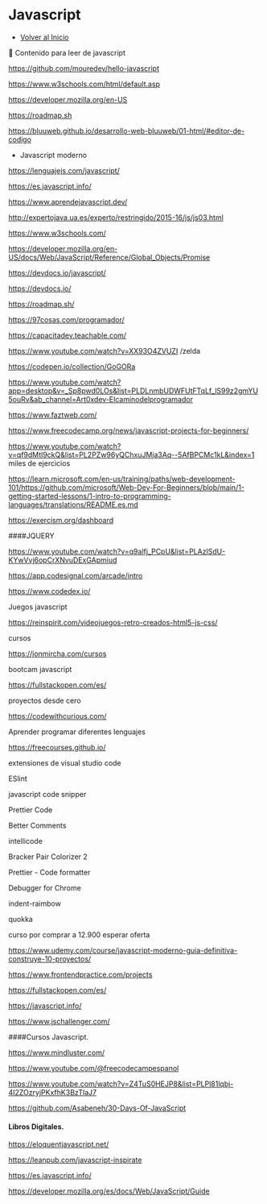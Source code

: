 # Javascript
- [Volver al Inicio](../README.md)

<aside>
👋 Contenido para leer de javascript

https://github.com/mouredev/hello-javascript
  
https://www.w3schools.com/html/default.asp

https://developer.mozilla.org/en-US

https://roadmap.sh

https://bluuweb.github.io/desarrollo-web-bluuweb/01-html/#editor-de-codigo

- Javascript moderno

https://lenguajejs.com/javascript/

https://es.javascript.info/

https://www.aprendejavascript.dev/

http://expertojava.ua.es/experto/restringido/2015-16/js/js03.html

https://www.w3schools.com/

https://developer.mozilla.org/en-US/docs/Web/JavaScript/Reference/Global_Objects/Promise

https://devdocs.io/javascript/

https://devdocs.io/

https://roadmap.sh/

https://97cosas.com/programador/

https://capacitadev.teachable.com/

https://www.youtube.com/watch?v=XX93O4ZVUZI /zelda

https://codepen.io/collection/GoGORa

https://www.youtube.com/watch?app=desktop&v=_Sp8pwd0LOs&list=PLDLnmbUDWFUtFTqLf_lS99z2gmYU5ouRv&ab_channel=Art0xdev-Elcaminodelprogramador

https://www.faztweb.com/

https://www.freecodecamp.org/news/javascript-projects-for-beginners/

https://www.youtube.com/watch?v=qf9dMtl9ckQ&list=PL2PZw96yQChxuJMja3Aq--5AfBPCMc1kL&index=1  miles de ejercicios

https://learn.microsoft.com/en-us/training/paths/web-development-101/https://github.com/microsoft/Web-Dev-For-Beginners/blob/main/1-getting-started-lessons/1-intro-to-programming-languages/translations/README.es.md

https://exercism.org/dashboard

####JQUERY

https://www.youtube.com/watch?v=q9alfj_PCpU&list=PLAzlSdU-KYwVvj6opCrXNvuDExGApmiud

https://app.codesignal.com/arcade/intro

https://www.codedex.io/

Juegos javascript

https://reinspirit.com/videojuegos-retro-creados-html5-js-css/ 

cursos

https://jonmircha.com/cursos

bootcam javascript

https://fullstackopen.com/es/

proyectos desde cero

https://codewithcurious.com/


Aprender programar diferentes lenguajes

https://freecourses.github.io/

extensiones de visual studio code

ESlint

javascript  code snipper

Prettier Code

Better Comments

intellicode 

Bracker Pair Colorizer 2

Prettier - Code formatter

Debugger for Chrome

indent-raimbow

quokka

curso por comprar a 12.900 esperar oferta

https://www.udemy.com/course/javascript-moderno-guia-definitiva-construye-10-proyectos/

https://www.frontendpractice.com/projects

https://fullstackopen.com/es/

https://javascript.info/

https://www.jschallenger.com/ 

</aside>

####Cursos Javascript.

https://www.mindluster.com/

https://www.youtube.com/@freecodecampespanol

https://www.youtube.com/watch?v=Z4TuS0HEJP8&list=PLPl81lqbj-4I2ZOzryjPKxfhK3BzTlaJ7

https://github.com/Asabeneh/30-Days-Of-JavaScript

#### Libros Digitales.
https://eloquentjavascript.net/

https://leanpub.com/javascript-inspirate

https://es.javascript.info/

https://developer.mozilla.org/es/docs/Web/JavaScript/Guide



